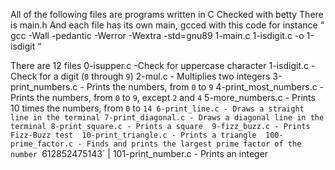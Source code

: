All of the following files are programs written in C
Checked with betty
There is main.h
And each file has its own main, gcced with this code for instance “ gcc -Wall -pedantic -Werror -Wextra -std=gnu89 1-main.c 1-isdigit.c -o 1-isdigit “

There are 12 files
0-isupper.c -Check for uppercase character 
1-isdigit.c  -Check for a digit (`0` through `9`) 
2-mul.c - Multiplies two integers
3-print_numbers.c - Prints the numbers, from `0` to `9`
4-print_most_numbers.c - Prints the numbers, from `0` to `9`, except `2` and `4`
5-more_numbers.c - Prints 10 times the numbers, from `0` to `14
6-print_line.c - Draws a straight line in the terminal
7-print_diagonal.c - Draws a diagonal line in the terminal
8-print_square.c - Prints a square 
9-fizz_buzz.c - Prints Fizz-Buzz test 
10-print_triangle.c - Prints a triangle 
100-prime_factor.c - Finds and prints the largest prime factor of the number `612852475143` |
101-print_number.c - Prints an integer

